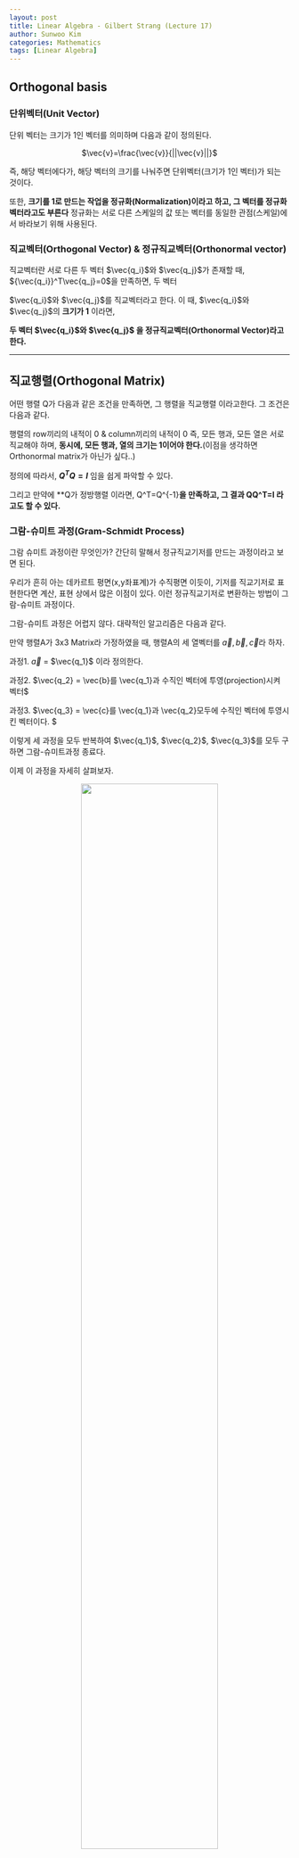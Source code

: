 ```yaml
---
layout: post
title: Linear Algebra - Gilbert Strang (Lecture 17)
author: Sunwoo Kim
categories: Mathematics
tags: [Linear Algebra]
---
```

## Orthogonal basis

### 단위벡터(Unit Vector)
단위 벡터는 크기가 1인 벡터를 의미하며 다음과 같이 정의된다.

<center>$\vec{v}=\frac{\vec{v}}{||\vec{v}||}$</center>

즉, 해당 벡터에다가, 해당 벡터의 크기를 나눠주면 단위벡터(크기가 1인 벡터)가 되는 것이다.

또한, **크기를 1로 만드는 작업을 정규화(Normalization)이라고 하고, 그 벡터를 정규화 벡터라고도 부른다**
정규화는 서로 다른 스케일의 값 또는 벡터를 동일한 관점(스케일)에서 바라보기 위해 사용된다.

### 직교벡터(Orthogonal Vector) & 정규직교벡터(Orthonormal vector)
직교벡터란 서로 다른 두 벡터 $\vec{q_i}$와 $\vec{q_j}$가 존재할 때, ${\vec{q_i}}^T\vec{q_j}=0$을 만족하면, 두 벡터

$\vec{q_i}$와 $\vec{q_j}$를 직교벡터라고 한다. 이 때, $\vec{q_i}$와 $\vec{q_j}$의 **크기가 1** 이라면,

**두 벡터 $\vec{q_i}$와 $\vec{q_j}$ 을 정규직교벡터(Orthonormal Vector)라고 한다.**

---
## 직교행렬(Orthogonal Matrix)
어떤 행렬 Q가 다음과 같은 조건을 만족하면, 그 행렬을 직교행렬 이라고한다. 그 조건은 다음과 같다.

행렬의 row끼리의 내적이 0 & column끼리의 내적이 0 즉, 모든 행과, 모든 열은 서로 직교해야 하며,
**동시에, 모든 행과, 열의 크기는 1이어야 한다.**(이점을 생각하면 Orthonormal matrix가 아닌가 싶다..)

정의에 따라서, **$Q^TQ=I$** 임을 쉽게 파악할 수 있다.

그리고 만약에 **Q가 정방행렬 이라면, Q^T=Q^{-1}**을 만족하고, 그 결과 QQ^T=I 라고도 할 수 있다.**

### 그람-슈미트 과정(Gram-Schmidt Process)
그람 슈미트 과정이란 무엇인가? 간단히 말해서 정규직교기저를 만드는 과정이라고 보면 된다.

우리가 흔히 아는 데카르트 평면(x,y좌표계)가 수직평면 이듯이, 기저를 직교기저로 표현한다면 계산, 표현
상에서 많은 이점이 있다. 이런 정규직교기저로 변환하는 방법이 그람-슈미트 과정이다.

그람-슈미트 과정은 어렵지 않다. 대략적인 알고리즘은 다음과 같다.

만약 행렬A가 3x3 Matrix라 가정하였을 때, 행렬A의 세 열벡터를 $\vec{a}, \vec{b}, \vec{c}$라 하자.

과정1. $\vec{a}$ = $\vec{q_1}$ 이라 정의한다.

과정2. $\vec{q_2} = \vec{b}를 \vec{q_1}과 수직인 벡터에 투영(projection)시켜 벡터$

과정3. $\vec{q_3} = \vec{c}를 \vec{q_1}과 \vec{q_2}모두에 수직인 벡터에 투영시킨 벡터이다. $

이렇게 세 과정을 모두 반복하여 $\vec{q_1}$, $\vec{q_2}$, $\vec{q_3}$를 모두 구하면 그람-슈미트과정 종료다.

이제 이 과정을 자세히 살펴보자.

<center><img src="/public/img/2019-07-30-linear algebra-lecture17/img01.png" width="70%"></center>

위 그림을 살펴보면, 전에 설명했던 과정을 상상해볼 수 있을 것이다. 이제 수식의 관점에서 살펴보자.

$\vec{e} = \vec{b} - \vec{p}$ 인 것을 그림을 통해서 쉽게 알 수 있다. [Lecture15-16](https://sunshower76.github.io/mathematics/2019/07/30/Linear-algebra-lecture15-16/)을 통해서, $\vec{p}=\frac{\vec{a}\vec{a}^T}{\vec{a}^T\vec{a}}\vec{b}$라는 것을 배웠다.

그러면 다음과 같이 다시 쓸 수 있다.

$\vec{e} = \vec{b} - \frac{\vec{a_1}\vec{a}^T}{\vec{a}^T\vec{a}}\vec{b}$

그리고, 위 알고리즘에서 설명했듯이 바로 $\vec{e} = \vec{q_2}$이다.

$\vec{q_2} = \vec{b} - \frac{\vec{a}\vec{a}^T}{\vec{a}^T\vec{a}}\vec{b}$

그렇다면 이제 $\vec{q_3}$는 어떻게 구할까?

먼저 $\vec{c}$를 $\vec{q_1}$에 $\vec{q_2}$를 구하는 과정을 수행한다.

$\vec{e_{c1}} = \vec{c} - \frac{\vec{a}\vec{a}^T}{\vec{a}^T\vec{a}}\vec{c}$ 의 결과가 나올것이다.

<center><img src="/public/img/2019-07-30-linear algebra-lecture17/img02.png" width="70%"></center>

그러면 위 그림과 같은 형태가 나올 것이다. 여기서 봐야할 점은, $\vec{q_2}$와 $\vec{e_{c1}}$가 모두

**$\vec{q_1}$에 수직하다는 것이다. 그렇다면, $\vec{q_2}$와 $\vec{e_{c1}}$를 기저로 하여 만들어진 평면상에 존재하는**
** 모든 벡터들은 $\vec{q_1}$에 수직할 것이라는 것을 알 수 있다.**

$\vec{e_{c1}}$를 $\vec{q_2}$에 투영하여 나온 벡터$\vec{p_{c1}}$은 그림과 같이 표시할 수 있다. 

그리고 최종적으로, $\vec{e_{c1}}$를 황색 점선벡터에 투영하면 그림은 다음과 같이 나온다.

<center><img src="/public/img/2019-07-30-linear algebra-lecture17/img04.png" width="70%"></center>

이렇게 되면 최종적으로 수직인 세 벡터가 나오게 된다. 이때, $\vec{q_3}$와$\vec{q_1}$이 직교하는 이유는 위에 굵은글씨
로 언급했던 것 처럼 $\vec{q_3}$는  $\vec{q_2}$와 $\vec{e_{c1}}$를 기저로 하여 만들어진 평면상에 존재하는 벡터이기 때
문이다.

위 과정의 계산 과정은 다음과 같다.

<center><img src="/public/img/2019-07-30-linear algebra-lecture17/img05.png" width="70%"></center>

최종적인 결과는 다음과 같이 요약된다.
<center><img src="/public/img/2019-07-30-linear algebra-lecture17/img06.png" width="40%"></center>

그리고 각 벡터의 크기로 각각 나누어 orthonormal vectors로 만들면 그람-슈미트 과정이 종료된다.

결과를 보면, 패턴이 보이기 때문에, 일일히 구하는게 아니고, 공식을 외워서 사용하면 된다.







